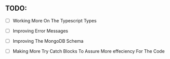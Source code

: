 ## TODO:

- [ ] Working More On The Typescript Types
- [ ] Improving Error Messages
- [ ] Improving The MongoDB Schema
- [ ] Making More Try Catch Blocks To Assure More effeciency For The Code   

